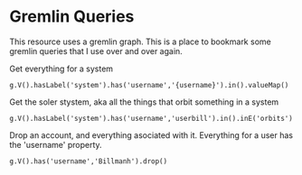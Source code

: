 # Gremlin Queries
This resource uses a gremlin graph. This is a place to bookmark some gremlin queries that I use over and over again. 

Get everything for a system
```
g.V().hasLabel('system').has('username','{username}').in().valueMap()
```

Get the soler stystem, aka all the things that orbit something in a system 
```
g.V().hasLabel('system').has('username','userbill').in().inE('orbits')
```

Drop an account, and everything asociated with it. Everything for a user has the 'username' property.   
```
g.V().has('username','Billmanh').drop()
```
